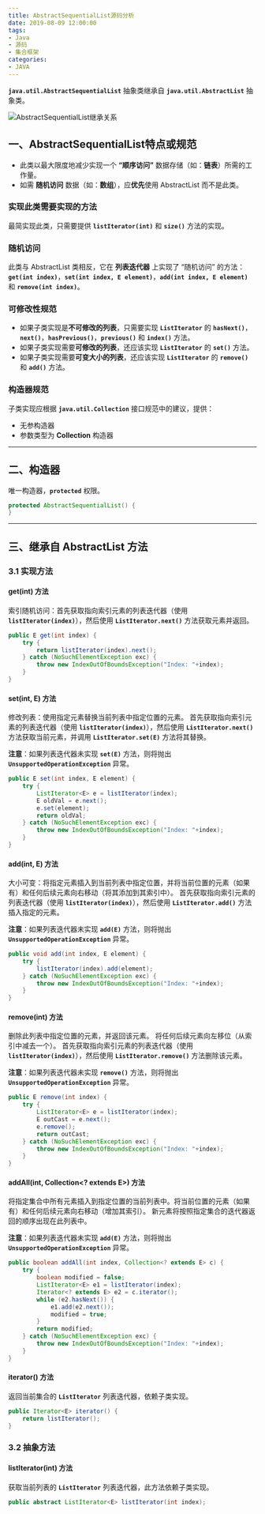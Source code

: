 ```yaml
---
title: AbstractSequentialList源码分析
date: 2019-08-09 12:00:00
tags:
- Java
- 源码
- 集合框架
categories:
- JAVA
---
```


**`java.util.AbstractSequentialList`** 抽象类继承自 **`java.util.AbstractList`** 抽象类。

![AbstractSequentialList继承关系](/images/javase/AbstractSequentialList-source-analysis/AbstractSequentialList1.png "AbstractSequentialList继承关系")

<!-- more -->

## 一、AbstractSequentialList特点或规范

- 此类以最大限度地减少实现一个 **“顺序访问”** 数据存储（如：**链表**）所需的工作量。
- 如需 **随机访问** 数据（如：**数组**），应**优先**使用 AbstractList 而不是此类。

### 实现此类需要实现的方法

最简实现此类，只需要提供 **`listIterator(int)`** 和 **`size()`** 方法的实现。

### 随机访问

此类与 AbstractList 类相反，它在 **列表迭代器** 上实现了 “随机访问” 的方法：**`get(int index)`**，**`set(int index, E element)`**，**`add(int index, E element)`** 和 **`remove(int index)`**。

### 可修改性规范

- 如果子类实现是**不可修改的列表**，只需要实现 **`ListIterator`** 的 **`hasNext()`**，**`next()`**，**`hasPrevious()`**，**`previous()`** 和 **`index()`** 方法。
- 如果子类实现需要**可修改的列表**，还应该实现 **`ListIterator`** 的 **`set()`** 方法。
- 如果子类实现需要**可变大小的列表**，还应该实现 **`ListIterator`** 的 **`remove()`** 和 **`add()`** 方法。

### 构造器规范

子类实现应根据 **`java.util.Collection`** 接口规范中的建议，提供：
- 无参构造器
- 参数类型为 **Collection** 构造器

---

## 二、构造器

唯一构造器，**`protected`** 权限。
```java
protected AbstractSequentialList() {
}
```

---

## 三、继承自 AbstractList 方法

### 3.1 实现方法

#### get(int) 方法

索引随机访问：首先获取指向索引元素的列表迭代器（使用 **`listIterator(index)`**），然后使用 **`ListIterator.next()`** 方法获取元素并返回。
```java
public E get(int index) {
    try {
        return listIterator(index).next();
    } catch (NoSuchElementException exc) {
        throw new IndexOutOfBoundsException("Index: "+index);
    }
}
```

#### set(int, E) 方法

修改列表：使用指定元素替换当前列表中指定位置的元素。
首先获取指向索引元素的列表迭代器（使用 **`listIterator(index)`**），然后使用 **`ListIterator.next()`** 方法获取当前元素，并调用 **`ListIterator.set(E)`** 方法将其替换。

**注意**：如果列表迭代器未实现 **`set(E)`** 方法，则将抛出 **`UnsupportedOperationException`** 异常。
```java
public E set(int index, E element) {
    try {
        ListIterator<E> e = listIterator(index);
        E oldVal = e.next();
        e.set(element);
        return oldVal;
    } catch (NoSuchElementException exc) {
        throw new IndexOutOfBoundsException("Index: "+index);
    }
}
```

#### add(int, E) 方法

大小可变：将指定元素插入到当前列表中指定位置，并将当前位置的元素（如果有）和任何后续元素向右移动（将其添加到其索引中）。
首先获取指向索引元素的列表迭代器（使用 **`listIterator(index)`**），然后使用 **`ListIterator.add()`** 方法插入指定的元素。

**注意**：如果列表迭代器未实现 **`add(E)`** 方法，则将抛出 **`UnsupportedOperationException`** 异常。
```java
public void add(int index, E element) {
    try {
        listIterator(index).add(element);
    } catch (NoSuchElementException exc) {
        throw new IndexOutOfBoundsException("Index: "+index);
    }
}
```

#### remove(int) 方法


删除此列表中指定位置的元素，并返回该元素。
将任何后续元素向左移位（从索引中减去一个）。
首先获取指向索引元素的列表迭代器（使用 **`listIterator(index)`**），然后使用 **`ListIterator.remove()`** 方法删除该元素。

**注意**：如果列表迭代器未实现 **`remove()`** 方法，则将抛出 **`UnsupportedOperationException`** 异常。
```java
public E remove(int index) {
    try {
        ListIterator<E> e = listIterator(index);
        E outCast = e.next();
        e.remove();
        return outCast;
    } catch (NoSuchElementException exc) {
        throw new IndexOutOfBoundsException("Index: "+index);
    }
}
```

#### addAll(int, Collection<? extends E>) 方法

将指定集合中所有元素插入到指定位置的当前列表中。将当前位置的元素（如果有）和任何后续元素向右移动（增加其索引）。
新元素将按照指定集合的​​迭代器返回的顺序出现在此列表中。

**注意**：如果列表迭代器未实现 **`add(E)`** 方法，则将抛出 **`UnsupportedOperationException`** 异常。
```java
public boolean addAll(int index, Collection<? extends E> c) {
    try {
        boolean modified = false;
        ListIterator<E> e1 = listIterator(index);
        Iterator<? extends E> e2 = c.iterator();
        while (e2.hasNext()) {
            e1.add(e2.next());
            modified = true;
        }
        return modified;
    } catch (NoSuchElementException exc) {
        throw new IndexOutOfBoundsException("Index: "+index);
    }
}
```

#### iterator() 方法

返回当前集合的 **`ListIterator`** 列表迭代器，依赖子类实现。
```java
public Iterator<E> iterator() {
    return listIterator();
}
```

### 3.2 抽象方法

#### listIterator(int) 方法

获取当前列表的 **`ListIterator`** 列表迭代器，此方法依赖子类实现。
```java
public abstract ListIterator<E> listIterator(int index);
```
